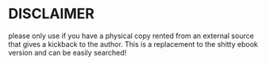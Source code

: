 # DISCLAIMER

please only use if you have a physical copy rented from an external source that gives a kickback to the author. This is a replacement to the shitty ebook version and can be easily searched!


